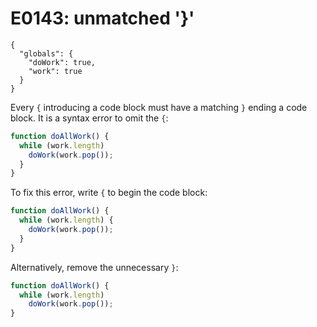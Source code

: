 # E0143: unmatched '}'

```config-for-examples
{
  "globals": {
    "doWork": true,
    "work": true
  }
}
```

Every `{` introducing a code block must have a matching `}` ending a code block.
It is a syntax error to omit the `{`:

```javascript
function doAllWork() {
  while (work.length)
    doWork(work.pop());
  }
}
```

To fix this error, write `{` to begin the code block:

```javascript
function doAllWork() {
  while (work.length) {
    doWork(work.pop());
  }
}
```

Alternatively, remove the unnecessary `}`:

```javascript
function doAllWork() {
  while (work.length)
    doWork(work.pop());
}
```
